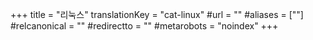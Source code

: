 +++
title = "리눅스"
translationKey = "cat-linux"
#url = ""
#aliases = [""]
#relcanonical = ""
#redirectto = ""
#metarobots = "noindex"
+++
